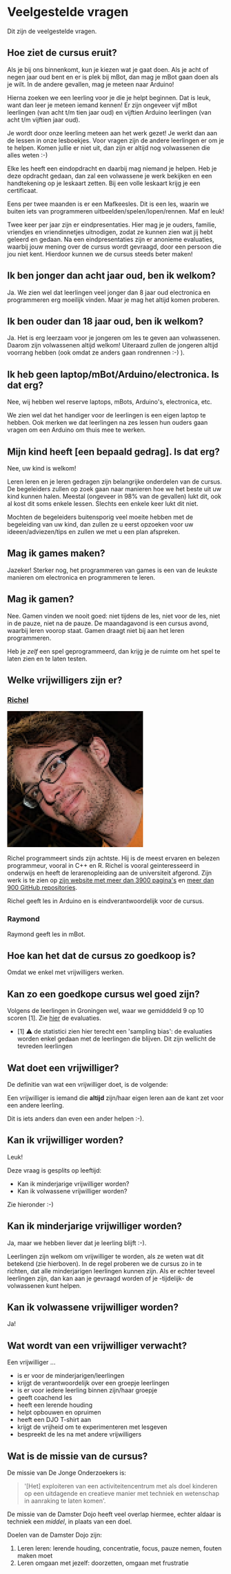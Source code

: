 # Veelgestelde vragen

Dit zijn de veelgestelde vragen.

## Hoe ziet de cursus eruit?

Als je bij ons binnenkomt, kun je kiezen wat je gaat doen.
Als je acht of negen jaar oud bent en er is plek bij mBot,
dan mag je mBot gaan doen als je wilt. In de andere gevallen, 
mag je meteen naar Arduino!

Hierna zoeken we een leerling voor je die je
helpt beginnen. Dat is leuk, want dan leer je meteen iemand kennen!
Er zijn ongeveer vijf mBot leerlingen (van acht t/m tien jaar oud)
en vijftien Arduino leerlingen (van acht t/m vijftien jaar oud).

Je wordt door onze leerling meteen aan het werk gezet! 
Je werkt dan aan de lessen in onze lesboekjes. 
Voor vragen zijn de andere leerlingen er om je te helpen.
Komen jullie er niet uit, dan zijn er altijd nog volwassenen die alles
weten :-)

Elke les heeft een eindopdracht en daarbij mag niemand je helpen. Heb
je deze opdracht gedaan, dan zal een volwassene je werk bekijken en
een handtekening op je leskaart zetten. Bij een volle leskaart krijg je
een certificaat.

Eens per twee maanden is er een Mafkeesles. Dit is een les, waarin
we buiten iets van programmeren uitbeelden/spelen/lopen/rennen. Maf
en leuk!

Twee keer per jaar zijn er eindpresentaties. Hier mag je je ouders, 
familie, vriendjes en vriendinnetjes uitnodigen, zodat ze kunnen zien
wat jij hebt geleerd en gedaan. Na een eindpresentaties zijn er
anonieme evaluaties, waarbij jouw mening over de cursus wordt gevraagd,
door een persoon die jou niet kent. Hierdoor kunnen we de cursus steeds
beter maken!

## Ik ben jonger dan acht jaar oud, ben ik welkom?

Ja. We zien wel dat leerlingen veel jonger dan 8 jaar oud 
electronica en programmeren erg moeilijk vinden. 
Maar je mag het altijd komen proberen.

## Ik ben ouder dan 18 jaar oud, ben ik welkom?

Ja. Het is erg leerzaam voor je jongeren om les te geven aan volwassenen.
Daarom zijn volwassenen altijd welkom! Uiteraard zullen de jongeren
altijd voorrang hebben (ook omdat ze anders gaan rondrennen :-) ).

## Ik heb geen laptop/mBot/Arduino/electronica. Is dat erg?

Nee, wij hebben wel reserve laptops, mBots, Arduino's, electronica, etc.

We zien wel dat het handiger voor de leerlingen is een eigen laptop te hebben. 
Ook merken we dat leerlingen na zes lessen hun ouders gaan vragen 
om een Arduino om thuis mee te werken. 

## Mijn kind heeft [een bepaald gedrag]. Is dat erg?

Nee, uw kind is welkom!

Leren leren en je leren gedragen zijn belangrijke onderdelen van de cursus. 
De begeleiders zullen op zoek gaan naar manieren hoe we het beste uit
uw kind kunnen halen. Meestal (ongeveer in 98% van de gevallen) lukt dit, 
ook al kost dit soms enkele lessen. Slechts een enkele keer lukt dit niet.

Mochten de begeleiders buitensporig veel moeite hebben met de begeleiding
van uw kind, dan zullen ze u eerst opzoeken voor uw ideeen/adviezen/tips
en zullen we met u een plan afspreken.

## Mag ik games maken?

Jazeker! Sterker nog, het programmeren van games is een van de leukste 
manieren om electronica en programmeren te leren.

## Mag ik gamen?

Nee. Gamen vinden we nooit goed: niet tijdens de les, niet voor de les, 
niet in de pauze, niet na de pauze.
De maandagavond is een cursus avond, waarbij leren voorop staat. 
Gamen draagt niet bij aan het leren programmeren. 

Heb je *zelf* een spel geprogrammeerd, dan krijg je de ruimte om het spel 
te laten zien en te laten testen. 

## Welke vrijwilligers zijn er?

### [Richel](https://github.com/richelbilderbeek)

![Richel](../plaatjes/richel.png)

Richel programmeert sinds zijn achtste. Hij is de meest ervaren en belezen 
programmeur, vooral in C++ en R. Richel is vooral geinteresseerd in onderwijs 
en heeft de lerarenopleiding aan de universiteit afgerond.
Zijn werk is te zien op [zijn website met meer dan 3900 pagina's](http://richelbilderbeek.nl) 
en [meer dan 900 GitHub repositories](https://github.com/richelbilderbeek?tab=repositories).

Richel geeft les in Arduino en is eindverantwoordelijk voor de cursus. 

### Raymond

Raymond geeft les in mBot.

## Hoe kan het dat de cursus zo goedkoop is?

Omdat we enkel met vrijwilligers werken.

## Kan zo een goedkope cursus wel goed zijn?

Volgens de leerlingen in Groningen wel,
waar we gemidddeld 9 op 10 scoren [1].
Zie [hier](https://github.com/richelbilderbeek/ArduinoCourse/blob/master/Evaluatie/README.md) 
de evaluaties.

 * [1] :warning: de statistici zien hier terecht een 'sampling bias':
   de evaluaties worden enkel gedaan met de leerlingen die blijven. Dit zijn
   wellicht de tevreden leerlingen

## Wat doet een vrijwilliger?

De definitie van wat een vrijwilliger doet, is de volgende:

Een vrijwilliger is iemand die **altijd** zijn/haar eigen leren aan de kant zet
voor een andere leerling.

Dit is iets anders dan even een ander helpen :-).

## Kan ik vrijwilliger worden?

Leuk!

Deze vraag is gesplits op leeftijd:

 * Kan ik minderjarige vrijwilliger worden?
 * Kan ik volwassene vrijwilliger worden?

Zie hieronder :-)

## Kan ik minderjarige vrijwilliger worden?

Ja, maar we hebben liever dat je leerling blijft :-).

Leerlingen zijn welkom om vrijwilliger te worden, als ze weten wat dit
betekend (zie hierboven). 
In de regel proberen we de cursus zo in te richten, dat alle
minderjarigen leerlingen kunnen zijn. Als er echter teveel leerlingen zijn,
dan kan aan je gevraagd worden of je -tijdelijk- de volwassenen kunt helpen.  

## Kan ik volwassene vrijwilliger worden?

Ja!

## Wat wordt van een vrijwilliger verwacht?

Een vrijwilliger ...

 * is er voor de minderjarigen/leerlingen
 * krijgt de verantwoordelijk over een groepje leerlingen
 * is er voor iedere leerling binnen zijn/haar groepje
 * geeft coachend les
 * heeft een lerende houding
 * helpt opbouwen en opruimen
 * heeft een DJO T-shirt aan
 * krijgt de vrijheid om te experimenteren met lesgeven
 * bespreekt de les na met andere vrijwilligers

## Wat is de missie van de cursus?

De missie van De Jonge Onderzoekers is: 

> '[Het] exploiteren van een activiteitencentrum 
> met als doel kinderen op een uitdagende en creatieve manier 
> met techniek en wetenschap in aanraking te laten komen'. 

De missie van de Damster Dojo heeft veel overlap hiermee, echter
aldaar is techniek een *middel*, in plaats van een doel.

Doelen van de Damster Dojo zijn:

  1. Leren leren: lerende houding, concentratie, focus, pauze nemen, 
     fouten maken moet
  2. Leren omgaan met jezelf: doorzetten, omgaan met frustratie

